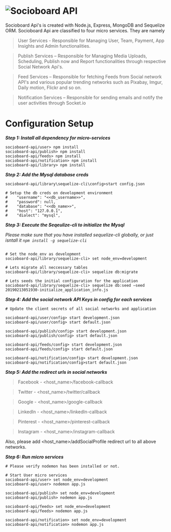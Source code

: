  ![Socioboard API](http://i.imgur.com/aKbFCOy.png "Your Open-source Social Media Dashboard")
==========
Socioboard Api's is created with Node.js, Express, MongoDB and Sequelize ORM. Socioboard Api are classified to four micro services. They are namely 

> User Services - Responsible for Managing User, Team, Payment, App Insights and Admin functionalities.

> Publish Services – Responsible for Managing Media Uploads, Scheduling, Publish now and Report functionalities through respective Social Network Api's.

> Feed Services – Responsible for fetching Feeds from Social network API's and various popular trending networks such as Pixabay, Imgur, Daily motion, Flickr and so on. 

> Notification Services – Responsible for sending emails and notify the user activities through Socket.io

**Configuration Setup**
============

***Step 1: Install all dependency for micro-services*** 
```shell
socioboard-api/user> npm install
socioboard-api/publish> npm install
socioboard-api/feeds> npm install
socioboard-api/notification> npm install
socioboard-api/library> npm install
```

***Step 2: Add the Mysql database creds***
```shell
socioboard-api/library\sequelize-cli\config>start config.json

# Setup the db creds on development environment
#    "username": "<<db_username>>",
#    "password": null,
#    "database": "<<db_name>>",
#    "host": "127.0.0.1",
#    "dialect": "mysql",
```

***Step 3: Execute the Seqeulize-cli to initialize the Mysql***

*Please make sure that you have installed sequelize-cli globally, or just isntall it `npm install -g sequelize-cli`*
```shell

# Set the node_env as development
socioboard-api/library/sequelize-cli> set node_env=development

# Lets migrate all neccessary tables
socioboard-api/library/sequelize-cli> sequelize db:migrate

# Lets seeds the initial configuration for the application
socioboard-api/library/sequelize-cli> sequelize db:seed —seed 20190213051930-initialize_application_info.js
```

***Step 4: Add the social network API Keys in config for each services***
```shell
# Update the client secrets of all social networks and application

socioboard-api/user/config> start development.json
socioboard-api/user/config> start default.json

socioboard-api/publish/config> start development.json
socioboard-api/publish/config> start default.json

socioboard-api/feeds/config> start development.json
socioboard-api/feeds/config> start default.json

socioboard-api/notification/config> start development.json
socioboard-api/notification/config>start default.json
```

***Step 5: Add the redirect urls in social networks***

> Facebook - <host_name>/facebook-callback

> Twitter - <host_name>/twitter/callback

> Google - <host_name>/google-callback

> LinkedIn - <host_name>/linkedIn-callback

> Pinterest - <host_name>/pinterest-callback

> Instagram - <host_name>/instagram-callback

Also, please add <host_name>/addSocialProfile redirect url to all above networks. 

***Step 6: Run micro services***
```shell
# Please verify nodemon has been installed or not.

# Start User micro services
socioboard-api/user> set node_env=development
socioboard-api/user> nodemon app.js

socioboard-api/publish> set node_env=development
socioboard-api/publish> nodemon app.js

socioboard-api/feeds> set node_env=development
socioboard-api/feeds> nodemon app.js

socioboard-api/notification> set node_env=development
socioboard-api/notification> nodemon app.js

```
